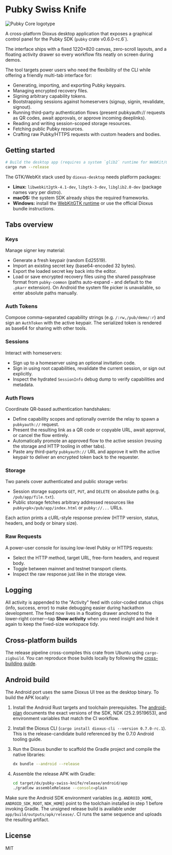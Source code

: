 # Pubky Swiss Knife

![Pubky Core logotype](https://pubky.org/pubky-core-logo.svg)

A cross-platform Dioxus desktop application that exposes a graphical control panel for the Pubky SDK (`pubky` crate v0.6.0-rc.6`).

The interface ships with a fixed 1220×820 canvas, zero-scroll layouts, and a floating activity drawer so every workflow fits neatly on screen during demos.

The tool targets power users who need the flexibility of the CLI while offering a friendly multi-tab interface for:

- Generating, importing, and exporting Pubky keypairs.
- Managing encrypted recovery files.
- Signing arbitrary capability tokens.
- Bootstrapping sessions against homeservers (signup, signin, revalidate, signout).
- Running third-party authentication flows (present pubkyauth:// requests as QR codes, await approvals, or approve incoming deeplinks).
- Reading and writing session-scoped storage resources.
- Fetching public Pubky resources.
- Crafting raw Pubky/HTTPS requests with custom headers and bodies.

## Getting started

```bash
# Build the desktop app (requires a system `glib2` runtime for WebKit/GTK)
cargo run --release
```

The GTK/WebKit stack used by `dioxus-desktop` needs platform packages:

- **Linux:** `libwebkit2gtk-4.1-dev`, `libgtk-3-dev`, `libglib2.0-dev` (package names vary per distro).
- **macOS:** the system SDK already ships the required frameworks.
- **Windows:** install the [WebKitGTK runtime](https://webkitgtk.org/) or use the official Dioxus bundle instructions.

## Tabs overview

### Keys

Manage signer key material:

- Generate a fresh keypair (random Ed25519).
- Import an existing secret key (base64-encoded 32 bytes).
- Export the loaded secret key back into the editor.
- Load or save encrypted recovery files using the shared passphrase format from `pubky-common` (paths auto-expand `~` and default to the `.pkarr` extension). On Android the system file picker is unavailable, so enter absolute paths manually.

### Auth Tokens

Compose comma-separated capability strings (e.g. `/:rw,/pub/demo/:r`) and sign an `AuthToken` with the active keypair. The serialized token is rendered as base64 for sharing with other tools.

### Sessions

Interact with homeservers:

- Sign up to a homeserver using an optional invitation code.
- Sign in using root capabilities, revalidate the current session, or sign out explicitly.
- Inspect the hydrated `SessionInfo` debug dump to verify capabilities and metadata.

### Auth Flows

Coordinate QR-based authentication handshakes:

- Define capability scopes and optionally override the relay to spawn a `pubkyauth://` request.
- Present the resulting link as a QR code or copyable URL, await approval, or cancel the flow entirely.
- Automatically promote an approved flow to the active session (reusing the storage and HTTP tooling in other tabs).
- Paste any third-party `pubkyauth://` URL and approve it with the active keypair to deliver an encrypted token back to the requester.

### Storage

Two panels cover authenticated and public storage verbs:

- Session storage supports `GET`, `PUT`, and `DELETE` on absolute paths (e.g. `/pub/app/file.txt`).
- Public storage fetches arbitrary addressed resources like `pubky<pk>/pub/app/index.html` or `pubky://...` URLs.

Each action prints a cURL-style response preview (HTTP version, status, headers, and body or binary size).

### Raw Requests

A power-user console for issuing low-level Pubky or HTTPS requests:

- Select the HTTP method, target URL, free-form headers, and request body.
- Toggle between mainnet and testnet transport clients.
- Inspect the raw response just like in the storage view.

## Logging

All activity is appended to the "Activity" feed with color-coded status chips (info, success, error) to make debugging easier during hackathon development. The feed now lives in a floating drawer anchored to the lower-right corner—tap **Show activity** when you need insight and hide it again to keep the fixed-size workspace tidy.

## Cross-platform builds

The release pipeline cross-compiles this crate from Ubuntu using `cargo-zigbuild`. You can reproduce those builds locally by following the [cross-building guide](../docs/cross-building.md).

## Android build

The Android port uses the same Dioxus UI tree as the desktop binary. To build the APK locally:

1. Install the Android Rust targets and toolchain prerequisites. The [android-plan](docs/android-plan.md) documents the exact versions of the SDK, NDK (25.2.9519653), and environment variables that match the CI workflow.
2. Install the Dioxus CLI (`cargo install dioxus-cli --version 0.7.0-rc.1`). This is the release-candidate build referenced by the 0.7.0 Android tooling guide.
3. Run the Dioxus bundler to scaffold the Gradle project and compile the native libraries:

   ```bash
   dx bundle --android --release
   ```

4. Assemble the release APK with Gradle:

   ```bash
   cd target/dx/pubky-swiss-knife/release/android/app
   ./gradlew assembleRelease --console=plain
   ```

Make sure the Android SDK environment variables (e.g. `ANDROID_HOME`, `ANDROID_SDK_ROOT`, `NDK_HOME`) point to the toolchain installed in step 1 before invoking Gradle. The unsigned release build is available under `app/build/outputs/apk/release/`. CI runs the same sequence and uploads the resulting artifact.

## License

MIT
